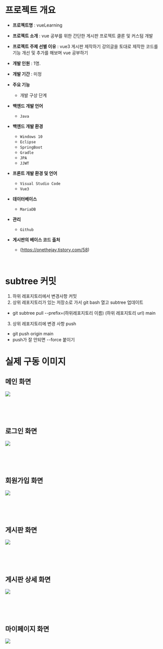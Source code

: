# 프로젝트 개요
- **프로젝트명** : vueLearning
- **프로젝트 소개** : vue 공부를 위한 간단한 게시판 프로젝트 클론 및 커스텀 개발
- **프로젝트 주제 선별 이유** : vue3 게시판 제작하기 강의글을 토대로 제작한 코드를 기능 개선 및 추가를 해보며 vue 공부하기
- **개발 인원** : 1명.
- **개발 기간** : 미정
- **주요 기능** 
  - 개발 구상 단계
- **백엔드 개발 언어** 
  - `Java`
- **백엔드 개발 환경** 
  - `Windows 10`
  - `Eclipse`
  - `SpringBoot`
  - `Gradle`
  - `JPA`
  - `JJWT`
- **프론트 개발 환경 및 언어**
  - `Visual Studio Code`
  - `Vue3`
  
- **데이터베이스**
  - `MariaDB`
  
- **관리**
  - `Github`

- **게시판의 베이스 코드 출처**
  - (https://onethejay.tistory.com/58)

<br>

# subtree 커밋
1. 하위 레포지토리에서 변경사항 커밋
2. 상위 레포지토리가 있는 저장소로 가서 git bash 열고 subtree 업데이트
  - git subtree pull --prefix=(하위레포지토리 이름) (하위 레포지토리 url) main
3. 상위 레포지토리에 변경 사항 push
  - git push origin main
  - push가 잘 안되면 --force 붙이기



# 실제 구동 이미지
  ## 메인 화면 
  ![](https://i.imgur.com/zs9T7Av.png)
  
  <br><br><br>
  
  ## 로그인 화면 
  ![](https://i.imgur.com/Q3n5nPI.jpg)
  
  <br><br><br>
  
  ## 회원가입 화면 
  ![](https://i.imgur.com/6V2lHr5.png)

  <br><br><br>
  
  ## 게시판 화면 
  ![](https://i.imgur.com/twgfr6g.png)

  <br><br><br>
  
  ## 게시판 상세 화면 
  ![](https://i.imgur.com/y4cLpTT.png)

  <br><br><br>
  
  ## 마이페이지 화면 
  ![](https://i.imgur.com/twgfr6g.png)
